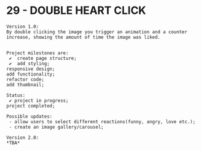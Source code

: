 # 29 - DOUBLE HEART CLICK

    Version 1.0:
    By double clicking the image you trigger an animation and a counter increase, showing the amount of time the image was liked.


    Project milestones are:
     ✔  create page structure;
     ✔  add styling;
    responsive design;
    add functionality;
    refactor code;
    add thumbnail;

    Status:
     ✔ project in progress;
    project completed;

    Possible updates:
     - allow users to select different reactions(funny, angry, love etc.);
     - create an image gallery/carousel;

    Version 2.0:
    *TBA*
